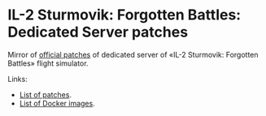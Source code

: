 # IL-2 Sturmovik: Forgotten Battles: Dedicated Server patches

Mirror of [official patches](http://forum.1cpublishing.eu/forumdisplay.php?f=202) of dedicated server of «IL-2 Sturmovik: Forgotten Battles» flight simulator.

Links:
* [List of patches](https://github.com/IL2HorusTeam/il2fb-ds-patches/releases).
* [List of Docker images](https://hub.docker.com/r/il2horusteam/il2ds).
